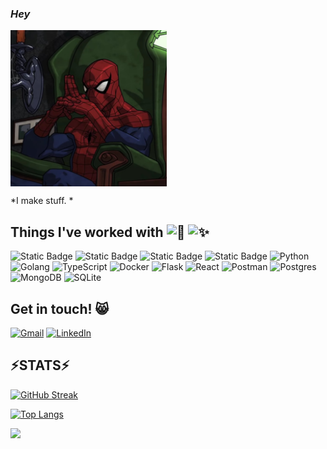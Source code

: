 
 ### *Hey*
 
<img align="center" src="20230712_233503.jpg" width="250" height="250"/>

*I make stuff. * 

## Things I've worked with  <picture><source srcset="https://fonts.gstatic.com/s/e/notoemoji/latest/1f680/512.webp" type="image/webp"><img src="https://fonts.gstatic.com/s/e/notoemoji/latest/1f680/512.gif" alt="🚀" width="32" height="32"></picture> <picture><source srcset="https://fonts.gstatic.com/s/e/notoemoji/latest/2728/512.webp" type="image/webp"><img src="https://fonts.gstatic.com/s/e/notoemoji/latest/2728/512.gif" alt="✨" width="32" height="32"></picture>


![Static Badge](https://img.shields.io/badge/Langchain-green?style=for-the-badge)
![Static Badge](https://img.shields.io/badge/CrewAI-red?style=for-the-badge)
![Static Badge](https://img.shields.io/badge/Huggingface-yellow?style=for-the-badge)
![Static Badge](https://img.shields.io/badge/Streamlit-grey?style=for-the-badge)
![Python](https://img.shields.io/badge/python-3670A0?style=for-the-badge&logo=python&logoColor=ffdd54)
![Golang](https://img.shields.io/badge/Golang-cyan?style=for-the-badge&link=https%3A%2F%2Fgo.dev%2F)
![TypeScript](https://img.shields.io/badge/typescript-%23007ACC.svg?style=for-the-badge&logo=typescript&logoColor=white)
![Docker](https://img.shields.io/badge/docker-%230db7ed.svg?style=for-the-badge&logo=docker&logoColor=white)
![Flask](https://img.shields.io/badge/flask-%23000.svg?style=for-the-badge&logo=flask&logoColor=white)
![React](https://img.shields.io/badge/react-%2320232a.svg?style=for-the-badge&logo=react&logoColor=%2361DAFB)
![Postman](https://img.shields.io/badge/Postman-FF6C37?style=for-the-badge&logo=postman&logoColor=white)
![Postgres](https://img.shields.io/badge/postgres-%23316192.svg?style=for-the-badge&logo=postgresql&logoColor=white)
![MongoDB](https://img.shields.io/badge/MongoDB-%234ea94b.svg?style=for-the-badge&logo=mongodb&logoColor=white)
![SQLite](https://img.shields.io/badge/sqlite-%2307405e.svg?style=for-the-badge&logo=sqlite&logoColor=white)



## Get in touch! 😸
[![Gmail](https://img.shields.io/badge/Gmail-D14836?style=for-the-badge&logo=gmail&logoColor=white)](mailto:dheerajnunni@gmail.com)
[![LinkedIn](https://img.shields.io/badge/linkedin-%230077B5.svg?style=for-the-badge&logo=linkedin&logoColor=white)](https://www.linkedin.com/in/dheeraj-unni-61ab36254/)


## ⚡STATS⚡

[![GitHub Streak](https://github-readme-streak-stats-mauve-one.vercel.app?user=Ryuzaki1415&theme=dark)](https://git.io/streak-stats)

[![Top Langs](https://github-readme-stats.vercel.app/api/top-langs/?username=Ryuzaki1415&layout=donut&langs_count=10&theme=dark)](https://github.com/anuraghazra/github-readme-stats)


<a href="https://github-readme-activity-graph.vercel.app/graph?username=Ryuzaki1415&bg_color=0000000&color=0579C3&line=0579C3&point=417E87&area_color=006AFF&area=true&hide_border=true" target="_blank">
  <img src="https://github-readme-activity-graph.vercel.app/graph?username=Ryuzaki1415&bg_color=0000000&color=0579C3&line=0579C3&point=417E87&area_color=006AFF&area=true&hide_border=true" />
</a>


